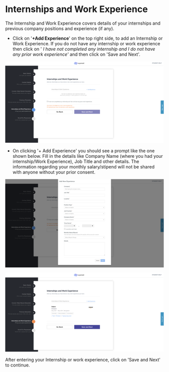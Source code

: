 # Internships and Work Experience

The Internship and Work Experience covers details of your internships and previous company positions and experience \(if any\). 

* Click on '**+Add Experience**' on the top right side, to add an Internship or Work Experience. If you do not have any internship or work experience then click on ' _I have not completed any internship and I do not have any prior work experience'_  and then click on 'Save and Next'.

![](../../.gitbook/assets/image%20%28152%29.png)

* On clicking '+ Add Experience' you should see a prompt like the one shown below. Fill in the details like Company Name \(where you had your internship/Work Experience\), Job Title and other details. The information regarding your monthly salary/stipend will not be shared with anyone without your prior consent.

![](../../.gitbook/assets/image%20%28151%29.png)

![](../../.gitbook/assets/image%20%28156%29.png)

After entering your Internship or work experience, click on 'Save and Next' to continue.

